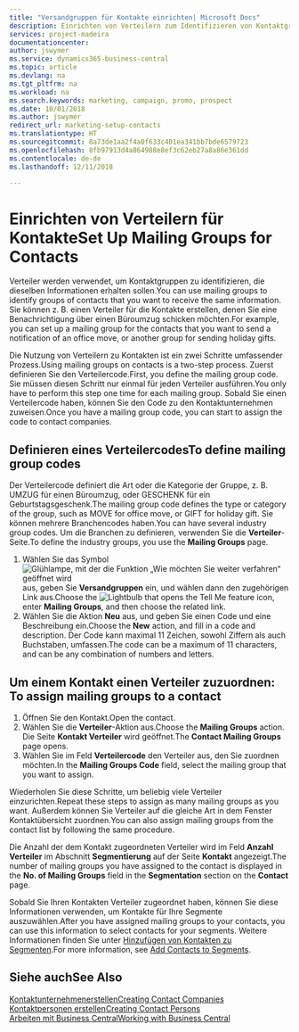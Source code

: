 ```yaml
---
title: "Versandgruppen für Kontakte einrichten| Microsoft Docs"
description: Einrichten von Verteilern zum Identifizieren von Kontaktgruppen, denen die gleichen Informationen zugehen sollen, z. B. Marketingkampagnen oder Promotionen.
services: project-madeira
documentationcenter: 
author: jswymer
ms.service: dynamics365-business-central
ms.topic: article
ms.devlang: na
ms.tgt_pltfrm: na
ms.workload: na
ms.search.keywords: marketing, campaign, promo, prospect
ms.date: 10/01/2018
ms.author: jswymer
redirect_url: marketing-setup-contacts
ms.translationtype: HT
ms.sourcegitcommit: 8a73de1aa2f4a0f633c401ea341bb7bde6579723
ms.openlocfilehash: 8fb97913d4a864988e8ef3c62eb27a8a86e361dd
ms.contentlocale: de-de
ms.lasthandoff: 12/11/2018

---
```

# <a name="set-up-mailing-groups-for-contacts"></a><span data-ttu-id="d62dd-103">Einrichten von Verteilern für Kontakte</span><span class="sxs-lookup"><span data-stu-id="d62dd-103">Set Up Mailing Groups for Contacts</span></span>
<span data-ttu-id="d62dd-104">Verteiler werden verwendet, um Kontaktgruppen zu identifizieren, die dieselben Informationen erhalten sollen.</span><span class="sxs-lookup"><span data-stu-id="d62dd-104">You can use mailing groups to identify groups of contacts that you want to receive the same information.</span></span> <span data-ttu-id="d62dd-105">Sie können z. B. einen Verteiler für die Kontakte erstellen, denen Sie eine Benachrichtigung über einen Büroumzug schicken möchten.</span><span class="sxs-lookup"><span data-stu-id="d62dd-105">For example, you can set up a mailing group for the contacts that you want to send a notification of an office move, or another group for sending holiday gifts.</span></span>

<span data-ttu-id="d62dd-106">Die Nutzung von Verteilern zu Kontakten ist ein zwei Schritte umfassender Prozess.</span><span class="sxs-lookup"><span data-stu-id="d62dd-106">Using mailing groups on contacts is a two-step process.</span></span> <span data-ttu-id="d62dd-107">Zuerst definieren Sie den Verteilercode.</span><span class="sxs-lookup"><span data-stu-id="d62dd-107">First, you define the mailing group code.</span></span> <span data-ttu-id="d62dd-108">Sie müssen diesen Schritt nur einmal für jeden Verteiler ausführen.</span><span class="sxs-lookup"><span data-stu-id="d62dd-108">You only have to perform this step one time for each mailing group.</span></span> <span data-ttu-id="d62dd-109">Sobald Sie einen Verteilercode haben, können Sie den Code zu den Kontaktunternehmen zuweisen.</span><span class="sxs-lookup"><span data-stu-id="d62dd-109">Once you have a mailing group code, you can start to assign the code to contact companies.</span></span>

## <a name="to-define-mailing-group-codes"></a><span data-ttu-id="d62dd-110">Definieren eines Verteilercodes</span><span class="sxs-lookup"><span data-stu-id="d62dd-110">To define mailing group codes</span></span>
<span data-ttu-id="d62dd-111">Der Verteilercode definiert die Art oder die Kategorie der Gruppe, z. B. UMZUG für einen Büroumzug, oder GESCHENK für ein Geburtstagsgeschenk.</span><span class="sxs-lookup"><span data-stu-id="d62dd-111">The mailing group code defines the type or category of the group, such as MOVE for office move, or GIFT for holiday gift.</span></span> <span data-ttu-id="d62dd-112">Sie können mehrere Branchencodes haben.</span><span class="sxs-lookup"><span data-stu-id="d62dd-112">You can have several industry group codes.</span></span> <span data-ttu-id="d62dd-113">Um die Branchen zu definieren, verwenden Sie die **Verteiler**-Seite.</span><span class="sxs-lookup"><span data-stu-id="d62dd-113">To define the industry groups, you use the **Mailing Groups** page.</span></span>

1. <span data-ttu-id="d62dd-114">Wählen Sie das Symbol ![Glühlampe, mit der die Funktion „Wie möchten Sie weiter verfahren“ geöffnet wird](media/ui-search/search_small.png "Wie möchten Sie weiter verfahren?") aus, geben Sie **Versandgruppen** ein, und wählen dann den zugehörigen Link aus.</span><span class="sxs-lookup"><span data-stu-id="d62dd-114">Choose the ![Lightbulb that opens the Tell Me feature](media/ui-search/search_small.png "Tell me what you want to do") icon, enter **Mailing Groups**, and then choose the related link.</span></span>
2. <span data-ttu-id="d62dd-115">Wählen Sie die Aktion **Neu** aus, und geben Sie einen Code und eine Beschreibung ein.</span><span class="sxs-lookup"><span data-stu-id="d62dd-115">Choose the **New** action, and fill in a code and description.</span></span> <span data-ttu-id="d62dd-116">Der Code kann maximal 11 Zeichen, sowohl Ziffern als auch Buchstaben, umfassen.</span><span class="sxs-lookup"><span data-stu-id="d62dd-116">The code can be a maximum of 11 characters, and can be any combination of numbers and letters.</span></span>

## <span data-ttu-id="d62dd-117"><a name="AssignMailGroupContact">Um einem Kontakt einen Verteiler zuzuordnen:</a></span><span class="sxs-lookup"><span data-stu-id="d62dd-117"><a name="AssignMailGroupContact"></a> To assign mailing groups to a contact</span></span>
1. <span data-ttu-id="d62dd-118">Öffnen Sie den Kontakt.</span><span class="sxs-lookup"><span data-stu-id="d62dd-118">Open the contact.</span></span>
2. <span data-ttu-id="d62dd-119">Wählen Sie die **Verteiler**-Aktion aus.</span><span class="sxs-lookup"><span data-stu-id="d62dd-119">Choose the **Mailing Groups** action.</span></span> <span data-ttu-id="d62dd-120">Die Seite **Kontakt Verteiler** wird geöffnet.</span><span class="sxs-lookup"><span data-stu-id="d62dd-120">The **Contact Mailing Groups** page opens.</span></span>
3. <span data-ttu-id="d62dd-121">Wählen Sie im Feld **Verteilercode** den Verteiler aus, den Sie zuordnen möchten.</span><span class="sxs-lookup"><span data-stu-id="d62dd-121">In the **Mailing Groups Code** field, select the mailing group that you want to assign.</span></span>

<span data-ttu-id="d62dd-122">Wiederholen Sie diese Schritte, um beliebig viele Verteiler einzurichten.</span><span class="sxs-lookup"><span data-stu-id="d62dd-122">Repeat these steps to assign as many mailing groups as you want.</span></span> <span data-ttu-id="d62dd-123">Außerdem können Sie Verteiler auf die gleiche Art in dem Fenster Kontaktübersicht zuordnen.</span><span class="sxs-lookup"><span data-stu-id="d62dd-123">You can also assign mailing groups from the contact list by following the same procedure.</span></span>

<span data-ttu-id="d62dd-124">Die Anzahl der dem Kontakt zugeordneten Verteiler wird im Feld **Anzahl Verteiler** im Abschnitt **Segmentierung** auf der Seite **Kontakt** angezeigt.</span><span class="sxs-lookup"><span data-stu-id="d62dd-124">The number of mailing groups you have assigned to the contact is displayed in the **No. of Mailing Groups** field in the **Segmentation** section on the **Contact** page.</span></span>

<span data-ttu-id="d62dd-125">Sobald Sie Ihren Kontakten Verteiler zugeordnet haben, können Sie diese Informationen verwenden, um Kontakte für Ihre Segmente auszuwählen.</span><span class="sxs-lookup"><span data-stu-id="d62dd-125">After you have assigned mailing groups to your contacts, you can use this information to select contacts for your segments.</span></span> <span data-ttu-id="d62dd-126">Weitere Informationen finden Sie unter [Hinzufügen von Kontakten zu Segmenten](marketing-add-contact-segment.md).</span><span class="sxs-lookup"><span data-stu-id="d62dd-126">For more information, see [Add Contacts to Segments](marketing-add-contact-segment.md).</span></span>

## <a name="see-also"></a><span data-ttu-id="d62dd-127">Siehe auch</span><span class="sxs-lookup"><span data-stu-id="d62dd-127">See Also</span></span>
[<span data-ttu-id="d62dd-128">Kontaktunternehmenerstellen</span><span class="sxs-lookup"><span data-stu-id="d62dd-128">Creating Contact Companies</span></span>](marketing-create-contact-companies.md)  
[<span data-ttu-id="d62dd-129">Kontaktpersonen erstellen</span><span class="sxs-lookup"><span data-stu-id="d62dd-129">Creating Contact Persons</span></span>](marketing-create-contact-persons.md)  
[<span data-ttu-id="d62dd-130">Arbeiten mit  Business Central</span><span class="sxs-lookup"><span data-stu-id="d62dd-130">Working with Business Central</span></span>](ui-work-product.md)

